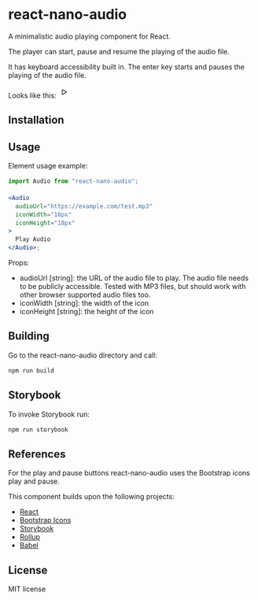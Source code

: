 # react-nano-audio

A minimalistic audio playing component for React.

The player can start, pause and resume the playing of the audio file.

It has keyboard accessibility built in. The enter key starts and pauses the
playing of the audio file.

Looks like this: ![audio](./src/play.svg)

## Installation

## Usage

Element usage example:

```jsx
import Audio from "react-nano-audio";

<Audio
  audioUrl="https://example.com/test.mp3"
  iconWidth="18px"
  iconHeight="18px"
>
  Play Audio
</Audio>;
```

Props:

- audioUrl [string]: the URL of the audio file to play. The audio file needs to be publicly accessible.
  Tested with MP3 files, but should work with other browser supported audio files too.
- iconWidth [string]: the width of the icon
- iconHeight [string]: the height of the icon

## Building

Go to the react-nano-audio directory and call:

```bash
npm run build
```

## Storybook

To invoke Storybook run:

```bash
npm run storybook
```

## References

For the play and pause buttons react-nano-audio uses the Bootstrap icons
play and pause.

This component builds upon the following projects:

- [React](https://reactjs.org/)
- [Bootstrap Icons](https://icons.getbootstrap.com/)
- [Storybook](https://storybook.js.org/)
- [Rollup](https://rollupjs.org)
- [Babel](https://babeljs.io/)

## License

MIT license
